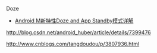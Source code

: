 Doze

- [Android M新特性Doze and App Standby模式详解 ](https://zhuanlan.zhihu.com/p/20323263)

http://blog.csdn.net/android_huber/article/details/7399476

http://www.cnblogs.com/tangdoudou/p/3807936.html